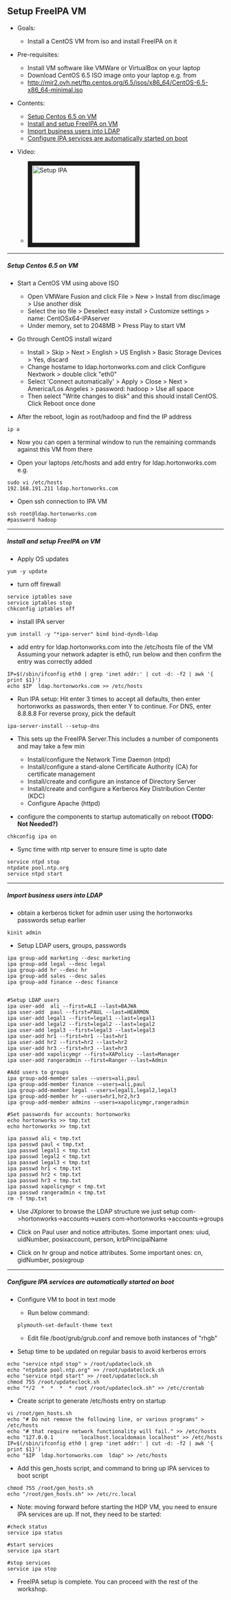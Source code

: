 
## Setup FreeIPA VM
 
- Goals:
  - Install a CentOS VM from iso and install FreeIPA on it
  
- Pre-requisites: 
  - Install VM software like VMWare or VirtualBox on your laptop
  - Download CentOS 6.5 ISO image onto your laptop e.g. from
  - http://mir2.ovh.net/ftp.centos.org/6.5/isos/x86_64/CentOS-6.5-x86_64-minimal.iso

- Contents:
  - [Setup Centos 6.5 on VM](https://github.com/abajwa-hw/security-workshops/blob/master/Setup-LDAP-IPA.md#setup-centos-65-on-vm)
  - [Install and setup FreeIPA on VM](https://github.com/abajwa-hw/security-workshops/blob/master/Setup-LDAP-IPA.md#install-and-setup-freeipa-on-vm)
  - [Import business users into LDAP](https://github.com/abajwa-hw/security-workshops/blob/master/Setup-LDAP-IPA.md#import-business-users-into-ldap)
  - [Configure IPA services are automatically started on boot](https://github.com/abajwa-hw/security-workshops/blob/master/Setup-LDAP-IPA.md#configure-ipa-services-are-automatically-started-on-boot)

- Video:
  - <a href="http://www.youtube.com/watch?feature=player_embedded&v=qlUWe75Shno&t=0m1s" target="_blank"><img src="http://img.youtube.com/vi/qlUWe75Shno/0.jpg" alt="Setup IPA" width="240" height="180" border="10" /></a>

------------------------
  
##### Setup Centos 6.5 on VM
- Start a CentOS VM using above ISO
  - Open VMWare Fusion and click File > New > Install from disc/image > Use another disk 
  - Select the iso file >  Deselect easy install > Customize settings > name: CentOSx64-IPAserver
  - Under memory, set to 2048MB > Press Play to start VM

- Go through CentOS install wizard 
  - Install > Skip > Next > English > US English > Basic Storage Devices > Yes, discard 
  - Change hostame to ldap.hortonworks.com and click Configure Nextwork > double click "eth0" 
  - Select 'Connect automatically' > Apply > Close > Next > America/Los Angeles > password: hadoop > Use all space
  - Then select "Write changes to disk" and this should install CentOS. Click Reboot once done

- After the reboot, login as root/hadoop and find the IP address
```
ip a
```
 
- Now you can open a terminal window to run the remaining commands against this VM from there

- Open your laptops /etc/hosts and add entry for ldap.hortonworks.com e.g. 
```
sudo vi /etc/hosts
192.168.191.211 ldap.hortonworks.com
```

- Open ssh connection to IPA VM
```
ssh root@ldap.hortonworks.com
#password hadoop
```

--------------------------

##### Install and setup FreeIPA on VM

- Apply OS updates
```
yum -y update
```

- turn off firewall
```
service iptables save
service iptables stop
chkconfig iptables off
```
- install IPA server
```
yum install -y "*ipa-server" bind bind-dyndb-ldap
```
- add entry for ldap.hortonworks.com into the /etc/hosts file of the VM <br />
Assuming your network adapter is eth0, run below and then confirm the entry was correctly added
```
IP=$(/sbin/ifconfig eth0 | grep 'inet addr:' | cut -d: -f2 | awk '{ print $1}')
echo $IP  ldap.hortonworks.com >> /etc/hosts
```

- Run IPA setup: Hit enter 3 times to accept all defaults, then enter hortonworks as passwords, then enter Y to continue.
For DNS, enter 8.8.8.8
For reverse proxy, pick the default
```
ipa-server-install --setup-dns 
```

- This sets up the FreeIPA Server.This includes a number of components and may take a few min
  - Install/configure the Network Time Daemon (ntpd)
  - Install/configure a stand-alone Certificate Authority (CA) for certificate management
  - Install/create and configure an instance of Directory Server
  - Install/create and configure a Kerberos Key Distribution Center (KDC)
  - Configure Apache (httpd)

- configure the components to startup automatically on reboot **(TODO: Not Needed?)**
```
chkconfig ipa on
```

- Sync time with ntp server to ensure time is upto date 
```
service ntpd stop
ntpdate pool.ntp.org
service ntpd start
```

--------------------------

##### Import business users into LDAP

- obtain a kerberos ticket for admin user using the hortonworks passwords setup earlier
```
kinit admin
```
- Setup LDAP users, groups, passwords

```
ipa group-add marketing --desc marketing
ipa group-add legal --desc legal
ipa group-add hr --desc hr
ipa group-add sales --desc sales
ipa group-add finance --desc finance


#Setup LDAP users
ipa user-add  ali --first=ALI --last=BAJWA
ipa user-add  paul --first=PAUL --last=HEARMON
ipa user-add legal1 --first=legal1 --last=legal1
ipa user-add legal2 --first=legal2 --last=legal2
ipa user-add legal3 --first=legal3 --last=legal3
ipa user-add hr1 --first=hr1 --last=hr1
ipa user-add hr2 --first=hr2 --last=hr2
ipa user-add hr3 --first=hr3 --last=hr3
ipa user-add xapolicymgr --first=XAPolicy --last=Manager
ipa user-add rangeradmin --first=Ranger --last=Admin

#Add users to groups
ipa group-add-member sales --users=ali,paul
ipa group-add-member finance --users=ali,paul
ipa group-add-member legal --users=legal1,legal2,legal3
ipa group-add-member hr --users=hr1,hr2,hr3
ipa group-add-member admins --users=xapolicymgr,rangeradmin

#Set passwords for accounts: hortonworks
echo hortonworks >> tmp.txt
echo hortonworks >> tmp.txt

ipa passwd ali < tmp.txt
ipa passwd paul < tmp.txt
ipa passwd legal1 < tmp.txt
ipa passwd legal2 < tmp.txt
ipa passwd legal3 < tmp.txt
ipa passwd hr1 < tmp.txt
ipa passwd hr2 < tmp.txt
ipa passwd hr3 < tmp.txt
ipa passwd xapolicymgr < tmp.txt
ipa passwd rangeradmin < tmp.txt
rm -f tmp.txt
```
- Use JXplorer to browse the LDAP structure we just setup
com->hortonworks->accounts->users
com->hortonworks->accounts->groups

- Click on Paul user and notice attributes. Some important ones:
uiud, uidNumber, posixaccount, person, krbPrincipalName

- Click on hr group and notice attributes. Some important ones:
cn, gidNumber, posixgroup

--------------------------
 
##### Configure IPA services are automatically started on boot

- Configure VM to boot in text mode
  - Run below command:
  ```
  plymouth-set-default-theme text
  ```
  - Edit file /boot/grub/grub.conf and remove both instances of "rhgb"

- Setup time to be updated on regular basis to avoid kerberos errors
```
echo "service ntpd stop" > /root/updateclock.sh
echo "ntpdate pool.ntp.org" >> /root/updateclock.sh
echo "service ntpd start" >> /root/updateclock.sh
chmod 755 /root/updateclock.sh
echo "*/2  *  *  *  * root /root/updateclock.sh" >> /etc/crontab
```

- Create script to generate /etc/hosts entry on startup
```
vi /root/gen_hosts.sh
echo "# Do not remove the following line, or various programs" > /etc/hosts
echo "# that require network functionality will fail." >> /etc/hosts
echo "127.0.0.1         localhost.localdomain localhost" >> /etc/hosts
IP=$(/sbin/ifconfig eth0 | grep 'inet addr:' | cut -d: -f2 | awk '{ print $1}')
echo "$IP  ldap.hortonworks.com  ldap" >> /etc/hosts
```

- Add this gen_hosts script, and command to bring up IPA services to boot script
```
chmod 755 /root/gen_hosts.sh
echo "/root/gen_hosts.sh" >> /etc/rc.local
```

- Note: moving forward before starting the HDP VM, you need to ensure IPA services are up. If not, they need to be started: 
```
#check status
service ipa status

#start services
service ipa start

#stop services
service ipa stop
```


- FreeIPA setup is complete. You can proceed with the rest of the workshop.